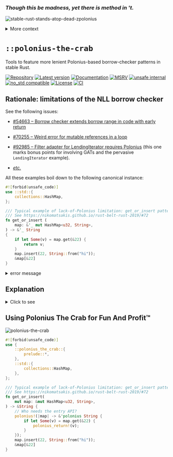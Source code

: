 ### _Though this be madness, yet **there is method** in 't._

![stable-rust-stands-atop-dead-zpolonius](https://user-images.githubusercontent.com/9920355/165785441-e0573795-81d8-4273-bede-c2d5f9e7fa55.png)

<!-- ![stable-rust-stands-atop-dead-zpolonius](https://user-images.githubusercontent.com/9920355/165641079-e9987007-a088-4d9f-bdbe-7042cf3b3f02.png)
-->

<details><summary>More context</summary>

 1. **Hamlet**:

    > _For yourself, sir, shall grow old as I am – if, like a crab, you could go backward._

 1. **Polonius**:

    > _Though this be madness, yet **there is method** in 't._

 1. **Polonius**, eventually:

    ![polonius-lying-dead](https://user-images.githubusercontent.com/9920355/165641368-b0e3590c-3dce-45ce-af07-aa8addabd666.png)

</details>

# `::polonius-the-crab`

Tools to feature more lenient Polonius-based borrow-checker patterns in stable Rust.

[![Repository](https://img.shields.io/badge/repository-GitHub-brightgreen.svg)](
https://github.com/danielhenrymantilla/polonius-the-crab.rs)
[![Latest version](https://img.shields.io/crates/v/polonius-the-crab.svg)](
https://crates.io/crates/polonius-the-crab)
[![Documentation](https://docs.rs/polonius-the-crab/badge.svg)](
https://docs.rs/polonius-the-crab)
[![MSRV](https://img.shields.io/badge/MSRV-1.56.0-white)](
https://gist.github.com/danielhenrymantilla/8e5b721b3929084562f8f65668920c33)
[![unsafe internal](https://img.shields.io/badge/unsafe-internal-important.svg)](
https://github.com/rust-secure-code/safety-dance/)
[![no_std compatible](https://img.shields.io/badge/no__std-compatible-success.svg)](
https://github.com/rust-secure-code/safety-dance/)
[![License](https://img.shields.io/crates/l/polonius-the-crab.svg)](
https://github.com/danielhenrymantilla/polonius-the-crab.rs/blob/master/LICENSE-ZLIB)
[![CI](https://github.com/danielhenrymantilla/polonius-the-crab.rs/workflows/CI/badge.svg)](
https://github.com/danielhenrymantilla/polonius-the-crab.rs/actions)

<!-- Templated by `cargo-generate` using https://github.com/danielhenrymantilla/proc-macro-template -->

## Rationale: limitations of the NLL borrow checker

See the following issues:

  - [#54663 – Borrow checker extends borrow range in code with early return](
    https://github.com/rust-lang/rust/issues/54663)

  - [#70255 – Weird error for mutable references in a loop](
    https://github.com/rust-lang/rust/issues/70255)

  - [#92985 – Filter adapter for LendingIterator requires Polonius](
    https://github.com/rust-lang/rust/issues/92985) (this one marks bonus
    points for involving GATs and the pervasive `LendingIterator` example).

  - [_etc._](https://github.com/rust-lang/rust/labels/NLL-polonius)

All these examples boil down to the following canonical instance:

```rust ,compile_fail
#![forbid(unsafe_code)]
use ::std::{
    collections::HashMap,
};

/// Typical example of lack-of-Polonius limitation: get_or_insert pattern.
/// See https://nikomatsakis.github.io/rust-belt-rust-2019/#72
fn get_or_insert (
    map: &'_ mut HashMap<u32, String>,
) -> &'_ String
{
    if let Some(v) = map.get(&22) {
        return v;
    }
    map.insert(22, String::from("hi"));
    &map[&22]
}
```

<details><summary>error message</summary>

```console
 error[E0502]: cannot borrow `*map` as mutable because it is also borrowed as immutable
  --> src/lib.rs:53:5
   |
14 |     map: &mut HashMap<u32, String>,
   |          - let's call the lifetime of this reference `'1`
15 | ) -> &String {
16 |     if let Some(v) = map.get(&22) {
   |                      --- immutable borrow occurs here
17 |         return v;
   |                - returning this value requires that `*map` be borrowed for `'1`
18 |     }
19 |     map.insert(22, String::from("hi"));
   |     ^^^^^^^^^^^^^^^^^^^^^^^^^^^^^^^^^^ mutable borrow occurs here
```

</details>

## Explanation

<details><summary>Click to see</summary>

Now, this pattern is known to be sound / a false positive from the current
borrow checker, NLL.

  - The technical reason behind it is the _named_ / in-function-signature
    lifetime involved in the borrow: contrary to a fully-in-body anonymous
    borrow, borrows that last for a "named" / outer-generic lifetime are deemed
    to last _until the end of the function_, **across all possible codepaths**
    (even those unreachable whence the borrow starts).

      - a way to notice this difference is to, when possible, rewrite the function
        as a macro. By virtue of being syntactically inlined, it will involve
        anonymous lifetimes and won't cause any trouble.

### Workarounds

So "jUsT uSe UnSaFe" you may suggest. But this is tricky:

  - does your use-case _really_ fit this canonical example?

      - or a variant: will it still fit it as the code evolves / in face of
        code refactorings?

  - even when we know "we can use `unsafe`", actually using it is subtle and
    error-prone. Since `&mut` borrows are often involved in this situation,
    one may accidentally end up transmuting a `&` reference to a `&mut`
    reference, which is _always_ UB.

  - both of these issues lead to a certain completely legitimate allergy to
    `unsafe`_code, and the very reassuring
    `#![forbid(unsafe_code)]`-at-the-root-of-the-crate pattern.

### Non-`unsafe` albeit cumbersome workarounds for lack-of-Polonius issues

<details><summary>Click to see</summary>

  - if possible, **reach for a dedicated API**.
    For instance, the `get_or_insert()` example can be featured using the
    `.entry()` API:

    ```rust
    #![forbid(unsafe_code)]
    use ::std::{
        collections::HashMap,
    };

    fn get_or_insert (
        map: &'_ mut HashMap<u32, String>,
    ) -> &'_ String
    {
        map.entry(22).or_insert_with(|| String::from("hi"))
    }
    ```

    Sadly, the reality is that you won't always have such convenient APIs at
    your disposal.

  - otherwise, you can perform successive non-idiomatic lookups to avoid
    holding the borrow for too long:

    ```rust
    #![forbid(unsafe_code)]
    use ::std::{
        collections::HashMap,
    };

    fn get_or_insert (
        map: &'_ mut HashMap<u32, String>,
    ) -> &'_ String
    {
        // written like this to show the "transition path" from previous code
        let should_insert =
            if let Some(_discarded) = map.get(&22) {
                false
            } else {
                true
            }
        ;
        // but `should_insert` can obviously be shortened down to `map.get(&22).is_none()`
        // or, in this very instance, to `map.contains_key(&22).not()`.
        if should_insert {
            map.insert(22, String::from("hi"));
        }
        map.get(&22).unwrap() // or `&map[&22]`
    }
    ```

  - finally, related to the "this only happens with concrete named lifetimes"
    issue, a clever non-`unsafe` albeit cumbersome way to circumvent the
    limitation is to use [CPS / callbacks / a scoped API](
    https://docs.rs/with_locals):

    ```rust
    #![forbid(unsafe_code)]
    use ::std::{
        collections::HashMap,
    };

    fn with_get_or_insert<R> (
        map: &'_ mut HashMap<u32, String>,
        yield_:     impl FnOnce(
    /* -> */ &'_ String
                    ) -> R ) -> R
    {
        if let Some(v) = map.get(&22) {
            yield_(v)
        } else {
            map.insert(22, String::from("hi"));
            yield_(&map[&22])
        }
    }
    ```

While you should try these workarounds first and see how they apply to your
codebase, sometimes they're not applicable or way too cumbersome compared to
"a tiny bit of `unsafe`".

In that case, as with all the cases of known-to-be-sound `unsafe` patterns, the
ideal solution is to factor it out down to its own small and easy to review
crate or module, and then use the non-`unsafe fn` API thereby exposed 👌.

</details>

### Enters `::polonius-the-crab`

![polonius-the-crab](https://user-images.githubusercontent.com/9920355/165791136-26d09367-3d84-4d09-8f6a-6a3dd91ffc50.jpg)
<!-- ![polonius the crab](https://user-images.githubusercontent.com/9920355/165742437-d644851e-83c3-45c7-941f-c7909cab0192.png) -->

#### Explanation of its implementation

<details><summary>Click to see</summary>

So, back to that "safety encapsulation" idea:

 1. let's find a canonical instance of this borrow checker issue that is known
    to be sound and accepted under Polonius;

 1. and tweak it so that it can then be re-used as a general-purpose tool for
    _most_ of these issues.

And if we stare at the borrow checker issues above, we can see there are two
defining ingredients:

  - An explicit generic lifetime parameter (potentially elided);
  - **A branch**, where one of the branches returns based on that borrow, whilst
    the other is no longer interested in it.

The issue is then that that second branch ought to get back access to the
stuff borrowed in the first branch, but the current borrow checker denies it.

That's where we'll sprinkle some correctly-placed `unsafe` to make the "borrow
checker look the other way" just for a moment, the right moment.

This thus gives us (in pseudo-code first):

```rust, ignore
fn polonius<'r, T> (
    borrow: &'r mut T,
    branch:
        impl // generic type to apply to all possible scopes.
        for<'any> // <- higher-order lifetime ensures the `&mut T` infected with it…
        FnOnce(&'any mut T)      // …can only escape the closure…
                    // vvvv        … through its return type and its return type only.
          -> Option< _<'any> > // <- The `Some` / `None` discriminant represents the branch info.
                  // ^^^^^^^
                  // some return type allowed to depend on `'any`.
                  // For instance, in the case of `get_or_insert`, this could
                  // have been `&'any String` (or `Option<&'any String>`).
                  // Bear with me for the moment and tolerate this pseudo-code.
    ,
) -> Result< // <- we "forward the branch", but with data attached to the fallback one (`Err(…)`).
        _<'r>, // <- "plot twist": `'any` above was `'r` !
        &'r mut T, // <- through Arcane Magic™ we get to transmute the `None` into an `Err(borrow)`
    >
{
    let tentative_borrow = &mut *borrow; // reborrow
    if let Some(dependent) = branch(tentative_borrow) {
        /* within this branch, the reborrow needs to last for `'r` */
        return Ok(dependent);
    }
    /* but within this branch, the reborrow needs to have ended: only Polonius supports that kind of logic */

    // give the borrow back
    Err(borrow) // <- without Polonius this is denied
}
```

This function, ignoring that generic unspecified `_<'…>` return type in
pseudo-code, does indeed represent a canonical example of the borrow checker
issue (without `-Zpolonius`, it will reject the `Err(borrow)` line saying that
`borrow` needs to be borrowed for `'r` so that `dependent` is, and that `'r`
spans until _any_ end of function (the borrow checker bug).

Whereas with `-Zpolonius` it is accepted.

  - [Demo](https://rust.godbolt.org/z/81sn7oK9s)

#### The ArcaneMagic™

The correct use of `unsafe`, here, to palliate the lack of `-Zpolonius`, is to
change:

```rust, ignore
let tentative_borrow = &mut *borrow; // reborrow
```

into:

```rust ,ignore
let tentative_borrow = unsafe { &mut *(borrow as *mut _) }; // reborrow
```

where `unsafe { &mut *(thing as *mut _) }` is the canonical way to perform
**lifetime**(-of-the-borrow) **extension**: the lifetime of that `&mut` borrow
is then no longer tied, in any way, to `'r` nor to `*borrow`.

  - Some of you might have been tempted to use `mem::transmute`. While that does
    indeed work, it is a strictly more flexible API, which in the case of
    `unsafe`, means it's a strictly more dangerous API. With `transmute`, for
    instance, when the borrowee has lifetime parameters of its own, those may
    be erased as well, whereas a downgrade-to-pointer-and-upgrade-back-to-ref
    operation is guaranteed to "erase" only the outer lifetime of the borrow,
    leaving the inner type untouched: definitely safer.

**The borrow checker no longer holds our hand**, as far as overlapped usage of
`borrow` and `tentative_borrow` is concerned (which would be UB). **It is now
up to us to ensure _no runtime path_ can ever lead to such borrows
overlapping**.

And indeed they don't, as the simple branch showcases:

  - in the `Some` branch,
    the `dependent` is still borrowing `tentative_borrow`, and thus, `*borrow`. But
    we do not use `borrow` anymore in that branch, _nor in the caller's body_, as
    long as dependent is used. Indeed, signature-wise, we do tell that that
    `dependent` return value, of type `_<'r>`, is borrowing from `*borrow`, due to
    that repetition of the `'r` name.

  - in the `None` branch,
    there is no `dependent`, and `tentative_borrow` isn't used anymore, so it is
    sound to refer to `borrow` again.

In other words:

> _Though this be `unsafe`, yet **there is soundness** in 't._

As an extra precaution, this crate does even guard that usage of `unsafe`
through a `cfg`-opt-out, so that when using `-Zpolonius`, the `unsafe` is
removed, and yet the body of the function, as well as its signature, compiles
fine (this is further enforced in CI through a special `test`).

#### Generalizing it

##### `None` becomes `<Err>`

It turns out that we don't have to restrict the `branch` to returning no data on
`None`, and that we can use it as a "channel" through which to smuggle
**non-borrowing** data.

This leads to replacing `Option< _<'any> >` with `Result< _<'any>, Err > `

  - Notice how the `Err` cannot depend on `'any` since it can't name it
    (generic parameter introduced _before_ the `'any` quantification ever gets
    introduced).

##### The `FnOnceReturningAnOption` trick is replaced with a `HKT` pattern

Indeed, a `FnOnceReturningAnOption`-based signature would be problematic on the
caller's side, since:

  - **it _infers_ the higher-order-`'any`-infected return type of the closure
    through the actual closure instance being fed**;

  - **but a closure only gets to be higher-order when the API it is fed to
    _explicitly requires it to_**

      - see <https://docs.rs/higher-order-closure> for more info.

So this leads to a situation where both the caller and callee expect each other
to disambiguate what the higher-order return value of the closure should be,
leading to no higher-orderness to begin with and/or to type inference errors.

  - Note that the `hrtb!` macro from <https://docs.rs/higher-order-closure>, or
    the actual `for<…>`-closures RFC such crate polyfills, would help in that
    regard. But the usage then becomes, imho, way more convoluted than any of
    the aforementioned workarounds, defeating the very purpose of this crate.

So that `_<'any>` is achieved in another manner. Through HKTs, that is, through
"generic generics" / "generics that are, themselves, generic":

```rust ,ignore
//! In pseudo-code:
fn polonius<'r, T, Ret<'_>> (
    borrow: &'r mut T,
    branch: impl FnOnce(&'_ mut T) -> Option<Ret<'_>>,
) -> Result<
        Ret<'r>,
        &'r mut T,
    >
```

This cannot directly be written in Rust, but you can define a trait representing
the `<'_>`-ness of a type (`HKT` in this crate), and with it, use
`as WithLifetime<'a>::T` as the "feed `<'a>`" operator:

```rust ,ignore
//! Real code!
fn polonius<'r, T, Ret : HKT> (
    borrow: &'r mut T,
    branch: impl FnOnce(&'_ mut T) -> Option< <Ret as WithLifetime<'_>>::T >,
) -> Result<
        <Ret as WithLifetime<'r>>::T,
        &'r mut T,
    >
```

We have reached the definition of the actual `fn polonius` exposed by this very
crate!

Now, a `HKT` type is still cumbersome to use. If we go back to that
`get_or_insert` example that was returning a `&'_ String`, we'd need to express
that "generic type" representing `<'lt> => &'lt String`, such as:

```rust ,ignore
/// Pseudo-code (`StringRef` is not a type, `StringRef<'…>` is).
type StringRef<'any> = &'any String;

/// Real HKT code: make `StringRef` a fully-fledged stand-alone type
struct StringRef;
/// And now express the `<'lt> => &'lt String` relationship:
impl<'lt> WithLifetime <'lt>
   for StringRef // is:  ⇓
{                     // ⇓
                      // ⇓
    type T =         &'lt String    ;
}
```

#### New: the `dyn for<'a>` _ad-hoc_ HKT trick

<details><summary>Click to see</summary>

Actually, as of `0.2.0`, this crate now uses a fancier trick, which stems from
the following observation. Consider the type
`dyn for<'any> WithLifetime<'any, T = &'any String>`:

  - It's a standalone/in-and-of-itself type
    (which `type StringRef<'any> = &'any String` (without `'any`) is not).

  - And yet thanks to that `for<'any> … T = &'any String` quantification,
    it does manage to express that nested / currified type-level function
    wherein we can feed any `'lt` and get a `&'lt String` back.

That is, it achieves the same as our
`struct StringRef; impl<'lt> WithLifetime<'lt> for StringRef` definition!

But with no need to define an extra type, that is, in an _ad-hoc_ / pluggable
manner, which incidentally allows getting rid of the need to specify the
generics in scope.

  - For instance, expressing the `'lt => &'lt T` HKT for some generic `T` in
    scope can simply be done with `dyn for<'lt> WithLifetime<'lt, T = &'lt T>`,
    whereas with the hand-rolled approach it requires writing:

    ```rust
    // That extra parameter achieves a `where Self : 'lt` implicit bound on the
    // universally quantified `'lt`.
    trait WithLifetime<'lt, WhereSelfIsUsableWithinLtHack = &'lt Self> {
        type T : ?Sized;
    }

    struct Ref<T>(T);

    impl<'lt, T> WithLifetime<'lt> for Ref<T> {
        type T = &'lt T;
    }
    ```

      - moreover, the `WhereSelfIsUsableWithinLtHack` is not even necessary
        when using the `dyn for<'lt> WithLifetime<'lt, T = &'lt T>` approach:
        neat!

</details>

### Putting it altogether: `get_or_insert` with no `.entry()` nor double-lookup

</details>

So this crate exposes a "raw" `polonius()` function that has the `unsafe` in its
body, and which is quite powerful at tackling these lack-of-polonius related
issues.

```rust
use ::polonius_the_crab::{polonius, WithLifetime};

fn get_or_insert (
    map: &'_ mut ::std::collections::HashMap<i32, String>,
) -> &'_ String
{
    #![forbid(unsafe_code)] // No unsafe code in this function: VICTORY!!

    enum StringRef {}
    impl<'lt> WithLifetime<'lt> for StringRef {
        type T = &'lt String;
    }
    // or:
    #[cfg(ALTERNATIVE)]
    type StringRef = dyn for<'lt> WithLifetime<'lt, T = &'lt String>;

    match polonius::<StringRef, _, _, _>(map, |map| map.get(&22).ok_or(())) {
        | Ok(ret) => {
            // no second-lookup!
            ret
        },
        // we get the borrow back (we had to give the original one to `polonius()`)
        | Err((map, ())) => {
            map.insert(22, String::from("…"));
            &map[&22]
        },
    }
}
```

  - [Playground](https://play.rust-lang.org/?version=stable&mode=debug&edition=2021&gist=8d5bd3271604a02508587b3c0b964d79)

We'll have to admit this is **quite cumbersome to use!** 😵‍💫

Hence why this crate also offers:

## Convenient macros for ergonomic usage 😗👌

Mainly, the `polonius!` entry point, within which you can use `polonius_return!`
to **early return the dependent value**, or `exit_polonius!` to instead
"break" / leave the `polonius!` block with a **non-dependent** value (notice how
the _branch_ nature of this borrow checker limitation is kept in the very bones
of the API).

  - The `polonius!` macro requires that a `'polonius`-infected return type be
    used —the HKT marker (`for<'polonius>`), for those having followed the
    implementation.

This leads to the following `get_or_insert` usage:

</details>

## Using Polonius The Crab for Fun And Profit™

![polonius-the-crab](https://user-images.githubusercontent.com/9920355/165791136-26d09367-3d84-4d09-8f6a-6a3dd91ffc50.jpg)

```rust
#![forbid(unsafe_code)]
use {
    ::polonius_the_crab::{
        prelude::*,
    },
    ::std::{
        collections::HashMap,
    },
};

/// Typical example of lack-of-Polonius limitation: get_or_insert pattern.
/// See https://nikomatsakis.github.io/rust-belt-rust-2019/#72
fn get_or_insert(
    mut map: &mut HashMap<u32, String>,
) -> &String {
    // Who needs the entry API?
    polonius!(|map| -> &'polonius String {
        if let Some(v) = map.get(&22) {
            polonius_return!(v);
        }
    });
    map.insert(22, String::from("hi"));
    &map[&22]
}
```
